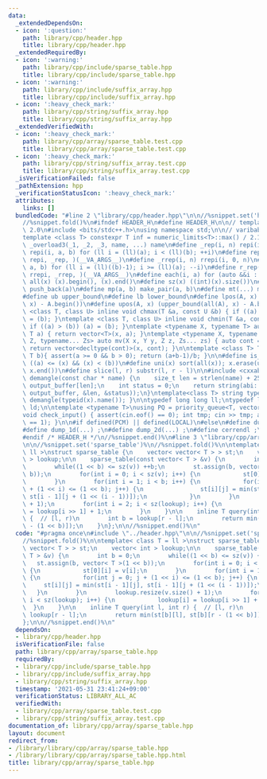```yaml
---
data:
  _extendedDependsOn:
  - icon: ':question:'
    path: library/cpp/header.hpp
    title: library/cpp/header.hpp
  _extendedRequiredBy:
  - icon: ':warning:'
    path: library/cpp/include/sparse_table.hpp
    title: library/cpp/include/sparse_table.hpp
  - icon: ':warning:'
    path: library/cpp/include/suffix_array.hpp
    title: library/cpp/include/suffix_array.hpp
  - icon: ':heavy_check_mark:'
    path: library/cpp/string/suffix_array.hpp
    title: library/cpp/string/suffix_array.hpp
  _extendedVerifiedWith:
  - icon: ':heavy_check_mark:'
    path: library/cpp/array/sparse_table.test.cpp
    title: library/cpp/array/sparse_table.test.cpp
  - icon: ':heavy_check_mark:'
    path: library/cpp/string/suffix_array.test.cpp
    title: library/cpp/string/suffix_array.test.cpp
  _isVerificationFailed: false
  _pathExtension: hpp
  _verificationStatusIcon: ':heavy_check_mark:'
  attributes:
    links: []
  bundledCode: "#line 2 \"library/cpp/header.hpp\"\n\n//%snippet.set('header')%\n\
    //%snippet.fold()%\n#ifndef HEADER_H\n#define HEADER_H\n\n// template version\
    \ 2.0\n#include <bits/stdc++.h>\nusing namespace std;\n\n// varibable settings\n\
    template <class T> constexpr T inf = numeric_limits<T>::max() / 2.1;\n\n#define\
    \ _overload3(_1, _2, _3, name, ...) name\n#define _rep(i, n) repi(i, 0, n)\n#define\
    \ repi(i, a, b) for (ll i = (ll)(a); i < (ll)(b); ++i)\n#define rep(...) _overload3(__VA_ARGS__,\
    \ repi, _rep, )(__VA_ARGS__)\n#define _rrep(i, n) rrepi(i, 0, n)\n#define rrepi(i,\
    \ a, b) for (ll i = (ll)((b)-1); i >= (ll)(a); --i)\n#define r_rep(...) _overload3(__VA_ARGS__,\
    \ rrepi, _rrep, )(__VA_ARGS__)\n#define each(i, a) for (auto &&i : a)\n#define\
    \ all(x) (x).begin(), (x).end()\n#define sz(x) ((int)(x).size())\n#define pb(a)\
    \ push_back(a)\n#define mp(a, b) make_pair(a, b)\n#define mt(...) make_tuple(__VA_ARGS__)\n\
    #define ub upper_bound\n#define lb lower_bound\n#define lpos(A, x) (lower_bound(all(A),\
    \ x) - A.begin())\n#define upos(A, x) (upper_bound(all(A), x) - A.begin())\ntemplate\
    \ <class T, class U> inline void chmax(T &a, const U &b) { if ((a) < (b)) (a)\
    \ = (b); }\ntemplate <class T, class U> inline void chmin(T &a, const U &b) {\
    \ if ((a) > (b)) (a) = (b); }\ntemplate <typename X, typename T> auto mv(X x,\
    \ T a) { return vector<T>(x, a); }\ntemplate <typename X, typename Y, typename\
    \ Z, typename... Zs> auto mv(X x, Y y, Z z, Zs... zs) { auto cont = mv(y, z, zs...);\
    \ return vector<decltype(cont)>(x, cont); }\n\ntemplate <class T> T cdiv(T a,\
    \ T b){ assert(a >= 0 && b > 0); return (a+b-1)/b; }\n\n#define is_in(x, a, b)\
    \ ((a) <= (x) && (x) < (b))\n#define uni(x) sort(all(x)); x.erase(unique(all(x)),\
    \ x.end())\n#define slice(l, r) substr(l, r - l)\n\n#include <cxxabi.h>\nstring\
    \ demangle(const char * name) {\n    size_t len = strlen(name) + 256;\n    char\
    \ output_buffer[len];\n    int status = 0;\n    return string(abi::__cxa_demangle(name,\
    \ output_buffer, &len, &status));\n}\ntemplate<class T> string type(T x){ return\
    \ demangle(typeid(x).name()); }\n\ntypedef long long ll;\ntypedef long double\
    \ ld;\n\ntemplate <typename T>\nusing PQ = priority_queue<T, vector<T>, greater<T>>;\n\
    void check_input() { assert(cin.eof() == 0); int tmp; cin >> tmp; assert(cin.eof()\
    \ == 1); }\n\n#if defined(PCM) || defined(LOCAL)\n#else\n#define dump(...) ;\n\
    #define dump_1d(...) ;\n#define dump_2d(...) ;\n#define cerrendl ;\n#endif\n\n\
    #endif /* HEADER_H */\n//%snippet.end()%\n#line 3 \"library/cpp/array/sparse_table.hpp\"\
    \n\n//%snippet.set('sparse_table')%\n//%snippet.fold()%\n\ntemplate< class T =\
    \ ll >\nstruct sparse_table {\n    vector< vector< T > > st;\n    vector< int\
    \ > lookup;\n\n    sparse_table(const vector< T > &v) {\n        int b = 0;\n\
    \        while((1 << b) <= sz(v)) ++b;\n        st.assign(b, vector< T >(1 <<\
    \ b));\n        for(int i = 0; i < sz(v); i++) {\n            st[0][i] = v[i];\n\
    \        }\n        for(int i = 1; i < b; i++) {\n            for(int j = 0; j\
    \ + (1 << i) <= (1 << b); j++) {\n                st[i][j] = min(st[i - 1][j],\
    \ st[i - 1][j + (1 << (i - 1))]);\n            }\n        }\n        lookup.resize(v.size()\
    \ + 1);\n        for(int i = 2; i < sz(lookup); i++) {\n            lookup[i]\
    \ = lookup[i >> 1] + 1;\n        }\n    }\n\n    inline T query(int l, int r)\
    \ {  // [l, r)\n        int b = lookup[r - l];\n        return min(st[b][l], st[b][r\
    \ - (1 << b)]);\n    }\n};\n\n//%snippet.end()%\n"
  code: "#pragma once\n#include \"../header.hpp\"\n\n//%snippet.set('sparse_table')%\n\
    //%snippet.fold()%\n\ntemplate< class T = ll >\nstruct sparse_table {\n    vector<\
    \ vector< T > > st;\n    vector< int > lookup;\n\n    sparse_table(const vector<\
    \ T > &v) {\n        int b = 0;\n        while((1 << b) <= sz(v)) ++b;\n     \
    \   st.assign(b, vector< T >(1 << b));\n        for(int i = 0; i < sz(v); i++)\
    \ {\n            st[0][i] = v[i];\n        }\n        for(int i = 1; i < b; i++)\
    \ {\n            for(int j = 0; j + (1 << i) <= (1 << b); j++) {\n           \
    \     st[i][j] = min(st[i - 1][j], st[i - 1][j + (1 << (i - 1))]);\n         \
    \   }\n        }\n        lookup.resize(v.size() + 1);\n        for(int i = 2;\
    \ i < sz(lookup); i++) {\n            lookup[i] = lookup[i >> 1] + 1;\n      \
    \  }\n    }\n\n    inline T query(int l, int r) {  // [l, r)\n        int b =\
    \ lookup[r - l];\n        return min(st[b][l], st[b][r - (1 << b)]);\n    }\n\
    };\n\n//%snippet.end()%\n"
  dependsOn:
  - library/cpp/header.hpp
  isVerificationFile: false
  path: library/cpp/array/sparse_table.hpp
  requiredBy:
  - library/cpp/include/sparse_table.hpp
  - library/cpp/include/suffix_array.hpp
  - library/cpp/string/suffix_array.hpp
  timestamp: '2021-05-31 23:41:24+09:00'
  verificationStatus: LIBRARY_ALL_AC
  verifiedWith:
  - library/cpp/array/sparse_table.test.cpp
  - library/cpp/string/suffix_array.test.cpp
documentation_of: library/cpp/array/sparse_table.hpp
layout: document
redirect_from:
- /library/library/cpp/array/sparse_table.hpp
- /library/library/cpp/array/sparse_table.hpp.html
title: library/cpp/array/sparse_table.hpp
---
```

